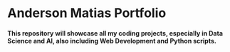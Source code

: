 # Anderson Matias Portfolio

#### This repository will showcase all my coding projects, especially in Data Science and AI, also including Web Development and Python scripts.
